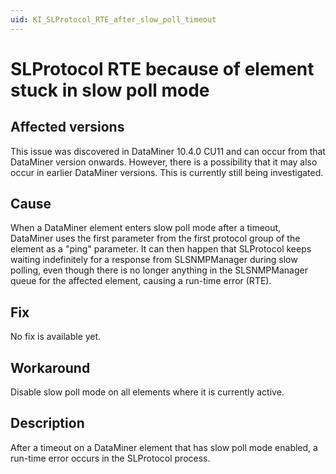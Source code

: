 ```yaml
---
uid: KI_SLProtocol_RTE_after_slow_poll_timeout
---
```


# SLProtocol RTE because of element stuck in slow poll mode

## Affected versions

This issue was discovered in DataMiner 10.4.0 CU11 and can occur from that DataMiner version onwards. However, there is a possibility that it may also occur in earlier DataMiner versions. This is currently still being investigated.

## Cause

When a DataMiner element enters slow poll mode after a timeout, DataMiner uses the first parameter from the first protocol group of the element as a "ping" parameter. It can then happen that SLProtocol keeps waiting indefinitely for a response from SLSNMPManager during slow polling, even though there is no longer anything in the SLSNMPManager queue for the affected element, causing a run-time error (RTE).

## Fix

No fix is available yet.

## Workaround

Disable slow poll mode on all elements where it is currently active.

## Description

After a timeout on a DataMiner element that has slow poll mode enabled, a run-time error occurs in the SLProtocol process.
